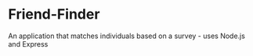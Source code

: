 # Friend-Finder
An application that matches individuals based on a survey - uses Node.js and Express
